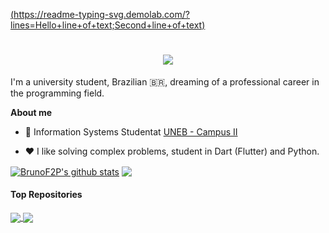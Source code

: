 [(https://readme-typing-svg.demolab.com/?lines=Hello+line+of+text;Second+line+of+text)](https://git.io/typing-svg)

<h1 align="center">
  <a href="https://git.io/typing-svg">
    <img src="https://readme-typing-svg.herokuapp.com/?lines=Hello,+There!+u.u;I am+BrunoF2P....;Nice+to+meet+you!&center=true&size=30">
  </a>
</h1>

I'm a university student, Brazilian 🇧🇷, dreaming of a professional career in the programming field.

**About me**

- 💼 Information Systems Studentat [UNEB - Campus II](https://portal.uneb.br/)

- ❤️ I like solving complex problems, student in Dart (Flutter) and Python.

<a href="https://github.com/anuraghazra/github-readme-stats"><img align="center" src="https://github-readme-stats.vercel.app/api?username=BrunoF2P&show_icons=true&include_all_commits=true&theme=buefy&hide_border=true" alt="BrunoF2P's github stats" /></a>  <a href="https://github.com/anuraghazra/github-readme-stats"><img align="center" src="https://github-readme-stats.vercel.app/api/top-langs/?username=BrunoF2P&theme=buefy&hide_border=true" /></a> 


#### Top Repositories


<a href="https://github.com/anuraghazra/github-readme-stats">
  <img align="center" src="https://github-readme-stats.vercel.app/api/pin/?username=BrunoF2P&repo=github-readme-stats&theme=buefy" />
</a>
<a href="https://github.com/anuraghazra/anuraghazra.github.io">
  <img align="center" src="https://github-readme-stats.vercel.app/api/pin/?username=BrunoF2P&repo=anuraghazra.github.io&theme=buefy" />
</a>